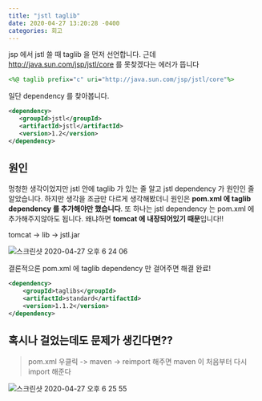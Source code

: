 ```yaml
---
title: "jstl taglib"
date: 2020-04-27 13:20:28 -0400
categories: 회고
---
```


jsp 에서 jstl 쓸 때 taglib 을 먼저 선언합니다. 근데 http://java.sun.com/jsp/jstl/core 를 못찾겠다는 에러가 뜹니다

```jsp
<%@ taglib prefix="c" uri="http://java.sun.com/jsp/jstl/core"%>
```
일단 dependency 를 찾아봅니다.

```xml
<dependency>
   <groupId>jstl</groupId>
   <artifactId>jstl</artifactId>
   <version>1.2</version>
</dependency>
```

## 원인

멍청한 생각이었지만 jstl 안에 taglib 가 있는 줄 알고 jstl dependency 가 원인인 줄 알았습니다. 하지만 생각을 조금만 다르게 생각해봤더니
원인은 **pom.xml 에 taglib dependency 를 추가해야만 했습니다**. 또 하나는 jstl dependency 는 pom.xml 에 추가해주지않아도 됩니다.
왜냐하면 **tomcat 에 내장되어있기 때문**입니다!!

tomcat -> lib -> jstl.jar

![스크린샷 2020-04-27 오후 6 24 06](https://user-images.githubusercontent.com/45488643/80356380-5cc31100-88b4-11ea-860c-165290d2be33.png)

결론적으론 pom.xml 에 taglib dependency 만 걸어주면 해결 완료!

```xml
<dependency>
    <groupId>taglibs</groupId>
    <artifactId>standard</artifactId>
    <version>1.1.2</version>
</dependency>
```


## 혹시나 걸었는데도 문제가 생긴다면??

>pom.xml 우클릭 -> maven -> reimport 해주면 maven 이 처음부터 다시 import 해준다

![스크린샷 2020-04-27 오후 6 25 55](https://user-images.githubusercontent.com/45488643/80356535-8c721900-88b4-11ea-98bc-cd82ef8c421e.png)
